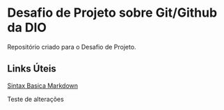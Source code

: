 # Desafio de Projeto sobre Git/Github da DIO

Repositório criado para o Desafio de Projeto.

## Links Úteis
[Sintax Basica Markdown](https://www.markdownguide.org/basic-syntax/)

Teste de alterações
